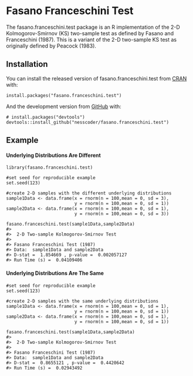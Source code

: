 
<!-- README.md is generated from README.Rmd. Please edit that file -->

Fasano Franceschini Test
========================

<!-- badges: start -->
<!-- badges: end -->

The fasano.franceschini.test package is an R implementation of the 2-D
Kolmogorov-Smirnov (KS) two-sample test as defined by Fasano and
Franceschini (1987). This is a variant of the 2-D two-sample KS test as
originally defined by Peacock (1983).

Installation
------------

You can install the released version of fasano.franceschini.test from
[CRAN](https://CRAN.R-project.org) with:

    install.packages("fasano.franceschini.test")

And the development version from [GitHub](https://github.com/) with:

    # install.packages("devtools")
    devtools::install_github("nesscoder/fasano.franceschini.test")

Example
-------

#### Underlying Distributions Are Different

    library(fasano.franceschini.test)

    #set seed for reproducible example
    set.seed(123)

    #create 2-D samples with the different underlying distributions
    sample1Data <- data.frame(x = rnorm(n = 100,mean = 0, sd = 3),
                              y = rnorm(n = 100,mean = 0, sd = 1))
    sample2Data <- data.frame(x = rnorm(n = 100,mean = 0, sd = 1),
                              y = rnorm(n = 100,mean = 0, sd = 3))

    fasano.franceschini.test(sample1Data,sample2Data)
    #> 
    #>  2-D Two-sample Kolmogorov-Smirnov Test
    #> 
    #> Fasano Franceschini Test (1987)
    #> Data:  sample1Data and sample2Data 
    #> D-stat =  1.854669 , p-value =  0.002057127 
    #> Run Time (s) =  0.04109406

#### Underlying Distributions Are The Same

    #set seed for reproducible example
    set.seed(123)

    #create 2-D samples with the same underlying distributions
    sample1Data <- data.frame(x = rnorm(n = 100,mean = 0, sd = 1),
                              y = rnorm(n = 100,mean = 0, sd = 1))
    sample2Data <- data.frame(x = rnorm(n = 100,mean = 0, sd = 1),
                              y = rnorm(n = 100,mean = 0, sd = 1))

    fasano.franceschini.test(sample1Data,sample2Data)
    #> 
    #>  2-D Two-sample Kolmogorov-Smirnov Test
    #> 
    #> Fasano Franceschini Test (1987)
    #> Data:  sample1Data and sample2Data 
    #> D-stat =  0.8655121 , p-value =  0.4420642 
    #> Run Time (s) =  0.02943492
